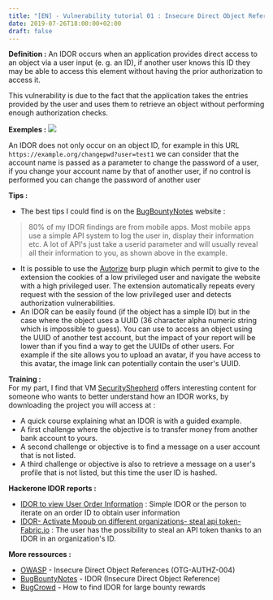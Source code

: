 ```yaml
---
title: "[EN] - Vulnerability tutorial 01 : Insecure Direct Object Reference"
date: 2019-07-26T18:00:00+02:00
draft: false
---
```


**Definition :** An IDOR occurs when an application provides direct access to an object via a user input (e. g. an ID), if another user knows this ID they may be able to access this element without having the prior authorization to access it.

This vulnerability is due to the fact that the application takes the entries provided by the user and uses them to retrieve an object without performing enough authorization checks. 

**Exemples :**
![](/images/2019/vulns/idor_schema.png)

An IDOR does not only occur on an object ID, for example in this URL ```https://example.org/changepwd?user=test1``` we can consider that the account name is passed as a parameter to change the password of a user, if you change your account name by that of another user, if no control is performed you can change the password of another user

**Tips :**  
- The best tips I could find is on the [BugBountyNotes](https://www.bugbountynotes.com/training/tutorial?id=2) website :

> 80% of my IDOR findings are from mobile apps. Most mobile apps use a simple API system to log the user in, display their information etc. A lot of API's just take a userid parameter and will usually reveal all their information to you, as shown above in the example.

- It is possible to use the [Autorize](https://portswigger.net/bappstore/f9bbac8c4acf4aefa4d7dc92a991af2f) burp plugin which permit to give to the extension the cookies of a low privileged user and navigate the website with a high privileged user. The extension automatically repeats every request with the session of the low privileged user and detects authorization vulnerabilities.
- An IDOR can be easily found (if the object has a simple ID) but in the case where the object uses a UUID (36 character alpha numeric string which is impossible to guess). You can use to access an object using the UUID of another test account, but the impact of your report will be lower than if you find a way to get the UUIDs of other users. For example if the site allows you to upload an avatar, if you have access to this avatar, the image link can potentially contain the user's UUID.

**Training :**  
For my part, I find that VM [SecurityShepherd](https://github.com/OWASP/SecurityShepherd) offers interesting content for someone who wants to better understand how an IDOR works, by downloading the project you will access at :  
- A quick course explaining what an IDOR is with a guided example.  
- A first challenge where the objective is to transfer money from another bank account to yours.  
- A second challenge or objective is to find a message on a user account that is not listed.  
- A third challenge or objective is also to retrieve a message on a user's profile that is not listed, but this time the user ID is hashed.

**Hackerone IDOR reports :**  
- [IDOR to view User Order Information](https://hackerone.com/reports/287789) : Simple IDOR or the person to iterate on an order ID to obtain user information
- [IDOR- Activate Mopub on different organizations- steal api token- Fabric.io](https://hackerone.com/reports/95552) : The user has the possibility to steal an API token thanks to an IDOR in an organization's ID.


**More ressources :**  
- [OWASP](https://www.owasp.org/index.php/Testing_for_Insecure_Direct_Object_References_(OTG-AUTHZ-004)) - Insecure Direct Object References (OTG-AUTHZ-004)  
- [BugBountyNotes](https://www.bugbountynotes.com/training/tutorial?id=2) - IDOR (Insecure Direct Object Reference)  
- [BugCrowd](https://www.bugcrowd.com/blog/how-to-find-idor-insecure-direct-object-reference-vulnerabilities-for-large-bounty-rewards/) - How to find IDOR for large bounty rewards
